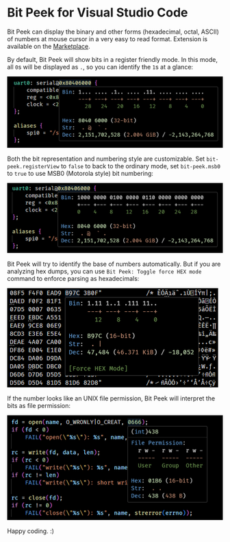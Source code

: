 # Bit Peek for Visual Studio Code

Bit Peek can display the binary and other forms (hexadecimal, octal, ASCII) of numbers at mouse cursor in a very easy to read format. Extension is available on the [Marketplace](https://marketplace.visualstudio.com/items?itemName=dingzhaojie.bit-peek).

By default, Bit Peek will show bits in a register friendly mode. In this mode, all `0`s will be displayed as `.`, so you can identify the `1`s at a glance:

![](images/hover.png)

Both the bit representation and numbering style are customizable. Set `bit-peek.registerView` to `false` to back to the ordinary mode, set `bit-peek.msb0` to `true` to use MSB0 (Motorola style) bit numbering:

![](images/msb0.png)

Bit Peek will try to identify the base of numbers automatically. But if you are analyzing hex dumps, you can use `Bit Peek: Toggle force HEX mode` command to enforce parsing as hexadecimals:

![](images/hexdump.png)

If the number looks like an UNIX file permission, Bit Peek will interpret the bits as file permission:

![](images/perm.png)

Happy coding. :)
